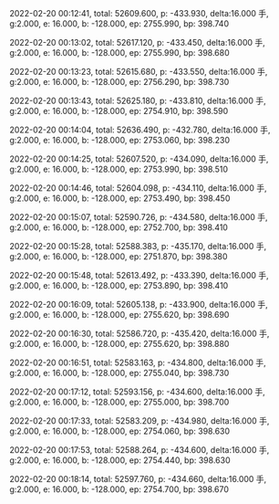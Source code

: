 2022-02-20 00:12:41, total: 52609.600, p: -433.930, delta:16.000 手, g:2.000, e: 16.000, b: -128.000, ep: 2755.990, bp: 398.740

2022-02-20 00:13:02, total: 52617.120, p: -433.450, delta:16.000 手, g:2.000, e: 16.000, b: -128.000, ep: 2755.990, bp: 398.680

2022-02-20 00:13:23, total: 52615.680, p: -433.550, delta:16.000 手, g:2.000, e: 16.000, b: -128.000, ep: 2756.290, bp: 398.730

2022-02-20 00:13:43, total: 52625.180, p: -433.810, delta:16.000 手, g:2.000, e: 16.000, b: -128.000, ep: 2754.910, bp: 398.590

2022-02-20 00:14:04, total: 52636.490, p: -432.780, delta:16.000 手, g:2.000, e: 16.000, b: -128.000, ep: 2753.060, bp: 398.230

2022-02-20 00:14:25, total: 52607.520, p: -434.090, delta:16.000 手, g:2.000, e: 16.000, b: -128.000, ep: 2753.990, bp: 398.510

2022-02-20 00:14:46, total: 52604.098, p: -434.110, delta:16.000 手, g:2.000, e: 16.000, b: -128.000, ep: 2753.490, bp: 398.450

2022-02-20 00:15:07, total: 52590.726, p: -434.580, delta:16.000 手, g:2.000, e: 16.000, b: -128.000, ep: 2752.700, bp: 398.410

2022-02-20 00:15:28, total: 52588.383, p: -435.170, delta:16.000 手, g:2.000, e: 16.000, b: -128.000, ep: 2751.870, bp: 398.380

2022-02-20 00:15:48, total: 52613.492, p: -433.390, delta:16.000 手, g:2.000, e: 16.000, b: -128.000, ep: 2753.890, bp: 398.410

2022-02-20 00:16:09, total: 52605.138, p: -433.900, delta:16.000 手, g:2.000, e: 16.000, b: -128.000, ep: 2755.620, bp: 398.690

2022-02-20 00:16:30, total: 52586.720, p: -435.420, delta:16.000 手, g:2.000, e: 16.000, b: -128.000, ep: 2755.620, bp: 398.880

2022-02-20 00:16:51, total: 52583.163, p: -434.800, delta:16.000 手, g:2.000, e: 16.000, b: -128.000, ep: 2755.040, bp: 398.730

2022-02-20 00:17:12, total: 52593.156, p: -434.600, delta:16.000 手, g:2.000, e: 16.000, b: -128.000, ep: 2755.000, bp: 398.700

2022-02-20 00:17:33, total: 52583.209, p: -434.980, delta:16.000 手, g:2.000, e: 16.000, b: -128.000, ep: 2754.060, bp: 398.630

2022-02-20 00:17:53, total: 52588.264, p: -434.600, delta:16.000 手, g:2.000, e: 16.000, b: -128.000, ep: 2754.440, bp: 398.630

2022-02-20 00:18:14, total: 52597.760, p: -434.660, delta:16.000 手, g:2.000, e: 16.000, b: -128.000, ep: 2754.700, bp: 398.670